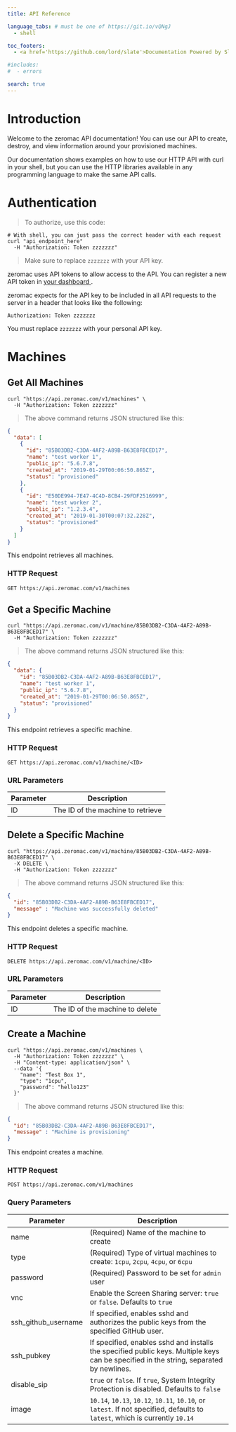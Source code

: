 ```yaml
---
title: API Reference

language_tabs: # must be one of https://git.io/vQNgJ
  - shell

toc_footers:
  - <a href='https://github.com/lord/slate'>Documentation Powered by Slate</a>

#includes:
#  - errors

search: true
---
```


# Introduction

Welcome to the zeromac API documentation! You can use our API to create, destroy, and view information around your provisioned machines.

Our documentation shows examples on how to use our HTTP API with curl in your shell, but you can use the HTTP libraries available in any programming language to make the same API calls.

# Authentication

> To authorize, use this code:

```shell
# With shell, you can just pass the correct header with each request
curl "api_endpoint_here"
  -H "Authorization: Token zzzzzzz"
```

> Make sure to replace `zzzzzzz` with your API key.

zeromac uses API tokens to allow access to the API. You can register a new API token in [your dashboard ](https://zeromac.com/api).

zeromac expects for the API key to be included in all API requests to the server in a header that looks like the following:

`Authorization: Token zzzzzzz`

<aside class="notice">
You must replace <code>zzzzzzz</code> with your personal API key.
</aside>

# Machines

## Get All Machines

```shell
curl "https://api.zeromac.com/v1/machines" \
  -H "Authorization: Token zzzzzzz"
```

> The above command returns JSON structured like this:

```json
{
  "data": [
    {
      "id": "85B03DB2-C3DA-4AF2-A89B-B63E8FBCED17",
      "name": "test worker 1",
      "public_ip": "5.6.7.8",
      "created_at": "2019-01-29T00:06:50.865Z",
      "status": "provisioned"
    },
    {
      "id": "E50DE994-7E47-4C4D-8CB4-29FDF2516999",
      "name": "test worker 2",
      "public_ip": "1.2.3.4",
      "created_at": "2019-01-30T00:07:32.228Z",
      "status": "provisioned"
    }
  ]
}
```

This endpoint retrieves all machines.

### HTTP Request

`GET https://api.zeromac.com/v1/machines`

## Get a Specific Machine

```shell
curl "https://api.zeromac.com/v1/machine/85B03DB2-C3DA-4AF2-A89B-B63E8FBCED17" \
  -H "Authorization: Token zzzzzzz"
```

> The above command returns JSON structured like this:

```json
{
  "data": {
    "id": "85B03DB2-C3DA-4AF2-A89B-B63E8FBCED17",
    "name": "test worker 1",
    "public_ip": "5.6.7.8",
    "created_at": "2019-01-29T00:06:50.865Z",
    "status": "provisioned"
  }
}
```

This endpoint retrieves a specific machine.

### HTTP Request

`GET https://api.zeromac.com/v1/machine/<ID>`

### URL Parameters

Parameter | Description
--------- | -----------
ID | The ID of the machine to retrieve

## Delete a Specific Machine

```shell
curl "https://api.zeromac.com/v1/machine/85B03DB2-C3DA-4AF2-A89B-B63E8FBCED17" \
  -X DELETE \
  -H "Authorization: Token zzzzzzz"
```

> The above command returns JSON structured like this:

```json
{
  "id": "85B03DB2-C3DA-4AF2-A89B-B63E8FBCED17",
  "message" : "Machine was successfully deleted"
}
```

This endpoint deletes a specific machine.

### HTTP Request

`DELETE https://api.zeromac.com/v1/machine/<ID>`

### URL Parameters

Parameter | Description
--------- | -----------
ID | The ID of the machine to delete


## Create a Machine

```shell
curl "https://api.zeromac.com/v1/machines \
  -H "Authorization: Token zzzzzzz" \
  -H "Content-type: application/json" \
  --data '{
    "name": "Test Box 1",
    "type": "1cpu",
    "password": "hello123"
  }'

```

> The above command returns JSON structured like this:

```json
{
  "id": "85B03DB2-C3DA-4AF2-A89B-B63E8FBCED17",
  "message" : "Machine is provisioning"
}
```

This endpoint creates a machine.

### HTTP Request

`POST https://api.zeromac.com/v1/machines`

### Query Parameters

Parameter | Description
--------- | -----------
name | (Required) Name of the machine to create
type | (Required) Type of virtual machines to create: `1cpu`, `2cpu`, `4cpu`, or `6cpu`
password | (Required) Password to be set for `admin` user
vnc | Enable the Screen Sharing server: `true` or `false`. Defaults to `true`
ssh_github_username | If specified, enables sshd and authorizes the public keys from the specified GitHub user.
ssh_pubkey | If specified, enables sshd and installs the specified public keys. Multiple keys can be specified in the string, separated by newlines.
disable_sip | `true` or `false`. If `true`, System Integrity Protection is disabled. Defaults to `false`
image |  `10.14`, `10.13`, `10.12`, `10.11`, `10.10`, or `latest`. If not specified, defaults to `latest`, which is currently `10.14`
